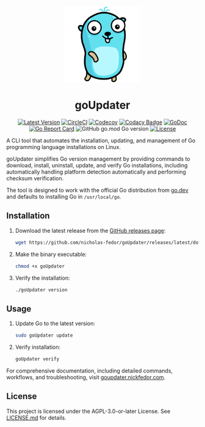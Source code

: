 <!-- markdownlint-disable -->
<div align="center">
<img src=".github/assets/logo/goUpdater.svg" alt="goUpdater Logo" width="200px;" />
<h1>goUpdater</h1>

[![Latest Version](https://img.shields.io/github/tag/nicholas-fedor/goupdater.svg)](https://github.com/nicholas-fedor/goupdater/releases)
[![CircleCI](https://dl.circleci.com/status-badge/img/gh/nicholas-fedor/goupdater/tree/main.svg?style=shield)](https://dl.circleci.com/status-badge/redirect/gh/nicholas-fedor/goupdater/tree/main)
[![Codecov](https://codecov.io/gh/nicholas-fedor/goupdater/branch/main/graph/badge.svg)](https://codecov.io/gh/nicholas-fedor/goupdater)
[![Codacy Badge](https://app.codacy.com/project/badge/Grade/ffbca83bd14d48669260bb9bb38668a8)](https://www.codacy.com/gh/nicholas-fedor/goupdater/dashboard?utm_source=github.com&amp;utm_medium=referral&amp;utm_content=nicholas-fedor/goupdater&amp;utm_campaign=Badge_Grade)
[![GoDoc](https://godoc.org/github.com/nicholas-fedor/goupdater?status.svg)](https://godoc.org/github.com/nicholas-fedor/goupdater)
[![Go Report Card](https://goreportcard.com/badge/github.com/nicholas-fedor/goupdater)](https://goreportcard.com/report/github.com/nicholas-fedor/goupdater)
![GitHub go.mod Go version](https://img.shields.io/github/go-mod/go-version/nicholas-fedor/goupdater)
[![License](https://img.shields.io/badge/License-AGPL%20v3-blue.svg)](https://www.gnu.org/licenses/agpl-3.0)
</div>

<!-- markdownlint-restore -->

A CLI tool that automates the installation, updating, and management of Go programming language installations on Linux.

goUpdater simplifies Go version management by providing commands to download, install, uninstall, update, and verify Go installations, including automatically handling platform detection automatically and  performing checksum verification.

The tool is designed to work with the official Go distribution from [go.dev](https://go.dev) and defaults to installing Go in `/usr/local/go`.

## Installation

1. Download the latest release from the [GitHub releases page](https://github.com/nicholas-fedor/goUpdater/releases):

   ```bash
   wget https://github.com/nicholas-fedor/goUpdater/releases/latest/download/goUpdater
   ```

2. Make the binary executable:

   ```bash
   chmod +x goUpdater
   ```

3. Verify the installation:

   ```bash
   ./goUpdater version
   ```

## Usage

1. Update Go to the latest version:

   ```bash
   sudo goUpdater update
   ```

2. Verify installation:

   ```bash
   goUpdater verify
   ```

For comprehensive documentation, including detailed commands, workflows, and troubleshooting, visit [goupdater.nickfedor.com](https://goupdater.nickfedor.com).

## License

This project is licensed under the AGPL-3.0-or-later License. See [LICENSE.md](LICENSE.md) for details.
